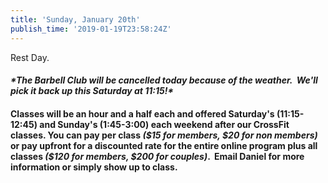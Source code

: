 ```yaml
---
title: 'Sunday, January 20th'
publish_time: '2019-01-19T23:58:24Z'
---
```


Rest Day.

#### ***\*The Barbell Club will be cancelled today because of the weather.  We'll pick it back up this Saturday at 11:15!\****

#### **Classes will be an hour and a half each and offered Saturday's (11:15-12:45) and Sunday's (1:45-3:00) each weekend after our CrossFit classes. You can pay per class *(\$15 for members, \$20 for non members)* or pay upfront for a discounted rate for the entire online program plus all classes *(\$120 for members, \$200 for couples)*.  Email Daniel for more information or simply show up to class.**
